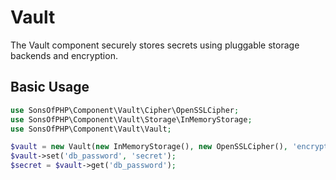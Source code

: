 # Vault

The Vault component securely stores secrets using pluggable storage backends and encryption.

## Basic Usage

```php
use SonsOfPHP\Component\Vault\Cipher\OpenSSLCipher;
use SonsOfPHP\Component\Vault\Storage\InMemoryStorage;
use SonsOfPHP\Component\Vault\Vault;

$vault = new Vault(new InMemoryStorage(), new OpenSSLCipher(), 'encryption-key');
$vault->set('db_password', 'secret');
$secret = $vault->get('db_password');
```
